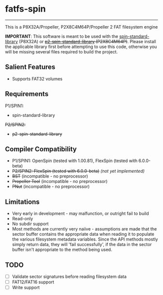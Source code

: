 # fatfs-spin
------------

This is a P8X32A/Propeller, P2X8C4M64P/Propeller 2 FAT filesystem engine

**IMPORTANT**: This software is meant to be used with the [spin-standard-library](https://github.com/avsa242/spin-standard-library) (P8X32A) or ~~[p2-spin-standard-library](https://github.com/avsa242/p2-spin-standard-library) (P2X8C4M64P)~~. Please install the applicable library first before attempting to use this code, otherwise you will be missing several files required to build the project.

## Salient Features

* Supports FAT32 volumes

## Requirements

P1/SPIN1:
* spin-standard-library

~~P2/SPIN2:~~
* ~~p2-spin-standard-library~~

## Compiler Compatibility

* P1/SPIN1: OpenSpin (tested with 1.00.81), FlexSpin (tested with 6.0.0-beta)
* ~~P2/SPIN2: FlexSpin (tested with 6.0.0-beta)~~ _(not yet implemented)_
* ~~BST~~ (incompatible - no preprocessor)
* ~~Propeller Tool~~ (incompatible - no preprocessor)
* ~~PNut~~ (incompatible - no preprocessor)

## Limitations

* Very early in development - may malfunction, or outright fail to build
* Read-only
* No subdir support
* Most methods are currently very naiive - assumptions are made that the sector buffer contains the appropriate data when reading it to populate the various filesystem metadata variables. Since the API methods mostly simply return data, they will 'fail successfully', if the data in the sector buffer isn't appropriate to the method being used.

## TODO

- [ ] Validate sector signatures before reading filesystem data
- [ ] FAT12/FAT16 support
- [ ] Write support
